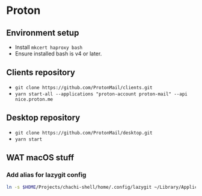 # Proton

## Environment setup

- Install `mkcert haproxy bash`
- Ensure installed bash is v4 or later.

## Clients repository

- `git clone https://github.com/ProtonMail/clients.git`
- `yarn start-all --applications "proton-account proton-mail" --api nice.proton.me`

## Desktop repository

- `git clone https://github.com/ProtonMail/desktop.git`
- `yarn start`

## WAT macOS stuff

### Add alias for lazygit config

```bash
ln -s $HOME/Projects/chachi-shell/home/.config/lazygit ~/Library/Application\ Support/lazygit
```
